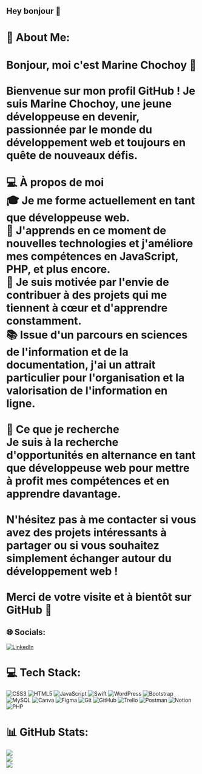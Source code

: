 ## Hey bonjour 👋

# 💫 About Me:
# Bonjour, moi c'est Marine Chochoy 👋<br><br>Bienvenue sur mon profil GitHub ! Je suis Marine Chochoy, une jeune développeuse en devenir, passionnée par le monde du développement web et toujours en quête de nouveaux défis.<br><br>💻 À propos de moi<br>     🎓 Je me forme actuellement en tant que développeuse web.<br>     🌱 J'apprends en ce moment de nouvelles technologies et j'améliore mes compétences en JavaScript, PHP, et plus encore.<br>     🚀 Je suis motivée par l'envie de contribuer à des projets qui me tiennent à cœur et d'apprendre constamment.<br>     📚 Issue d'un parcours en sciences de l'information et de la documentation, j'ai un attrait particulier pour l'organisation et la valorisation de l'information en ligne.<br><br>🌟 Ce que je recherche<br>Je suis à la recherche d'opportunités en alternance en tant que développeuse web pour mettre à profit mes compétences et en apprendre davantage.<br><br>N'hésitez pas à me contacter si vous avez des projets intéressants à partager ou si vous souhaitez simplement échanger autour du développement web !<br><br>Merci de votre visite et à bientôt sur GitHub 🚀


## 🌐 Socials:
[![LinkedIn](https://img.shields.io/badge/LinkedIn-%230077B5.svg?logo=linkedin&logoColor=white)](https://linkedin.com/in/https://www.linkedin.com/in/marine-chochoy/) 

# 💻 Tech Stack:
![CSS3](https://img.shields.io/badge/css3-%231572B6.svg?style=for-the-badge&logo=css3&logoColor=white) ![HTML5](https://img.shields.io/badge/html5-%23E34F26.svg?style=for-the-badge&logo=html5&logoColor=white) ![JavaScript](https://img.shields.io/badge/javascript-%23323330.svg?style=for-the-badge&logo=javascript&logoColor=%23F7DF1E) ![Swift](https://img.shields.io/badge/swift-F54A2A?style=for-the-badge&logo=swift&logoColor=white) ![WordPress](https://img.shields.io/badge/WordPress-%23117AC9.svg?style=for-the-badge&logo=WordPress&logoColor=white) ![Bootstrap](https://img.shields.io/badge/bootstrap-%238511FA.svg?style=for-the-badge&logo=bootstrap&logoColor=white) ![MySQL](https://img.shields.io/badge/mysql-4479A1.svg?style=for-the-badge&logo=mysql&logoColor=white) ![Canva](https://img.shields.io/badge/Canva-%2300C4CC.svg?style=for-the-badge&logo=Canva&logoColor=white) ![Figma](https://img.shields.io/badge/figma-%23F24E1E.svg?style=for-the-badge&logo=figma&logoColor=white) ![Git](https://img.shields.io/badge/git-%23F05033.svg?style=for-the-badge&logo=git&logoColor=white) ![GitHub](https://img.shields.io/badge/github-%23121011.svg?style=for-the-badge&logo=github&logoColor=white) ![Trello](https://img.shields.io/badge/Trello-%23026AA7.svg?style=for-the-badge&logo=Trello&logoColor=white) ![Postman](https://img.shields.io/badge/Postman-FF6C37?style=for-the-badge&logo=postman&logoColor=white) ![Notion](https://img.shields.io/badge/Notion-%23000000.svg?style=for-the-badge&logo=notion&logoColor=white) ![PHP](https://img.shields.io/badge/php-%23777BB4.svg?style=for-the-badge&logo=php&logoColor=white)
# 📊 GitHub Stats:
![](https://github-readme-stats.vercel.app/api?username=Damocles625&theme=dark&hide_border=false&include_all_commits=true&count_private=false)<br/>
![](https://github-readme-streak-stats.herokuapp.com/?user=Damocles625&theme=dark&hide_border=false)<br/>
![](https://github-readme-stats.vercel.app/api/top-langs/?username=Damocles625&theme=dark&hide_border=false&include_all_commits=true&count_private=false&layout=compact)

<!-- Proudly created with GPRM ( https://gprm.itsvg.in ) -->
